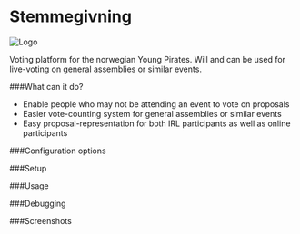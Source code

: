 Stemmegivning
=============

![Logo](http://ungepirater.no/img/Logo_ungPIR_fullFarge.svg)

Voting platform for the norwegian Young Pirates. Will and can be used for live-voting on general assemblies or similar events.

###What can it do?
* Enable people who may not be attending an event to vote on proposals
* Easier vote-counting system for general assemblies or similar events
* Easy proposal-representation for both IRL participants as well as online participants

###Configuration options

###Setup

###Usage

###Debugging

###Screenshots
